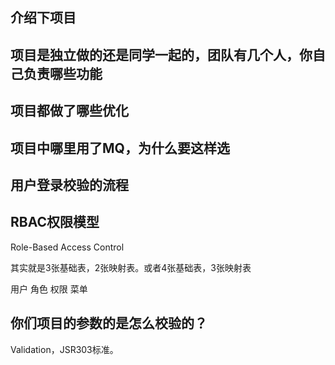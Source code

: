 ## 介绍下项目
## 项目是独立做的还是同学一起的，团队有几个人，你自己负责哪些功能
## 项目都做了哪些优化
## 项目中哪里用了MQ，为什么要这样选
## 用户登录校验的流程

## RBAC权限模型

Role-Based Access Control

其实就是3张基础表，2张映射表。或者4张基础表，3张映射表

用户 角色 权限 菜单

## 你们项目的参数的是怎么校验的？

Validation，JSR303标准。

